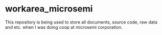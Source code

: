# workarea_microsemi
This repository is being used to store all documents, source code, raw data and etc. when I was doing coop at microsemi corporation.
